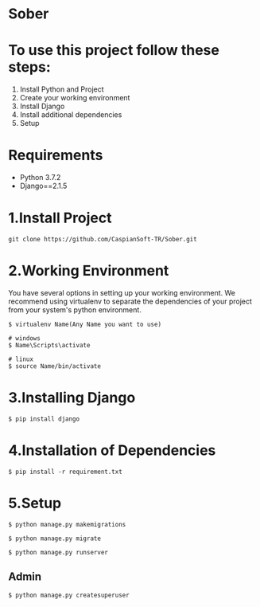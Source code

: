 # Sober

# To use this project follow these steps:

1. Install Python and Project
2. Create your working environment
3. Install Django
4. Install additional dependencies
5. Setup

# Requirements
- Python 3.7.2
- Django==2.1.5
# 1.Install Project
```
git clone https://github.com/CaspianSoft-TR/Sober.git
```

# 2.Working Environment
You have several options in setting up your working environment. We recommend using virtualenv to separate the dependencies of your project from your system's python environment.
```
$ virtualenv Name(Any Name you want to use)
```
```
# windows
$ Name\Scripts\activate

# linux
$ source Name/bin/activate
```


# 3.Installing Django
```
$ pip install django
```
# 4.Installation of Dependencies
```
$ pip install -r requirement.txt
```

# 5.Setup
```
$ python manage.py makemigrations

$ python manage.py migrate

$ python manage.py runserver

```

## Admin
```
$ python manage.py createsuperuser

```
 
